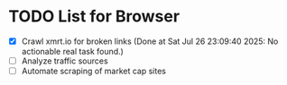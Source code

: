 # TODO List for Browser

- [x] Crawl xmrt.io for broken links  (Done at Sat Jul 26 23:09:40 2025: No actionable real task found.)
- [ ] Analyze traffic sources
- [ ] Automate scraping of market cap sites